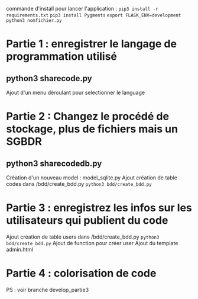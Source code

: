 commande d'install pour lancer l'application :
``` pip3 install -r requirements.txt ```
``` pip3 install Pygments ```
``` export FLASK_ENV=development ```
``` python3 nomfichier.py ```


# Partie 1 : enregistrer le langage de programmation utilisé

## python3 sharecode.py

Ajout d'un menu déroulant pour selectionner le language

# Partie 2 : Changez le procédé de stockage, plus de fichiers mais un SGBDR

## python3 sharecodedb.py

Création d'un nouveau model : model_sqlite.py
Ajout création de table codes dans /bdd/create_bdd.py
``` python3 bdd/create_bdd.py ```

# Partie 3 : enregistrez les infos sur les utilisateurs qui publient du code

Ajout création de table users dans /bdd/create_bdd.py
``` python3 bdd/create_bdd.py ```
Ajout de function pour créer user
Ajout du template admin.html


# Partie 4 : colorisation de code



PS : voir branche develop_partie3 